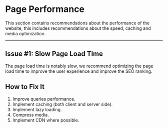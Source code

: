 # Page Performance

This section contains recommendations about the performance of the website, this includes recommendations about the speed, caching and media optimization.

---

## Issue #1: Slow Page Load Time

The page load time is notably slow, we recommend optimizing the page load time to improve the user experience and improve the SEO ranking.

## How to Fix It

1. Improve queries performance.
2. Implement caching (both client and server side).
3. Implement lazy loading.
4. Compress media.
5. Implement CDN where possible.
